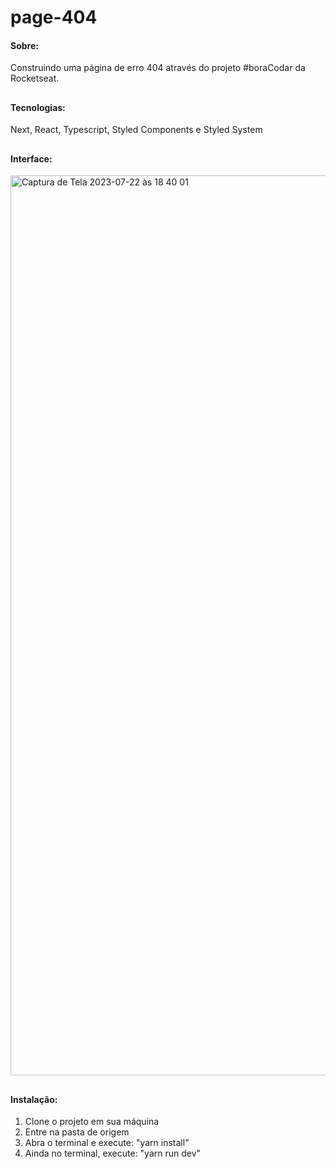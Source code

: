 # page-404
#### Sobre:
Construindo uma página de erro 404 através do projeto #boraCodar da Rocketseat.

##
#### Tecnologias:
Next, React, Typescript, Styled Components e Styled System

##
#### Interface:
<img width="1440" alt="Captura de Tela 2023-07-22 às 18 40 01" src="https://github.com/mariannegomesm/page-404/assets/66935004/434dc415-1495-4c57-90c9-e73fd0131a86">

##
#### Instalação:
1. Clone o projeto em sua máquina
2. Entre na pasta de origem
3. Abra o terminal e execute: "yarn install"
4. Ainda no terminal, execute: "yarn run dev"
